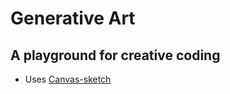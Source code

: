 # Generative Art
## A playground for creative coding

- Uses [Canvas-sketch](https://github.com/mattdesl/canvas-sketch)
